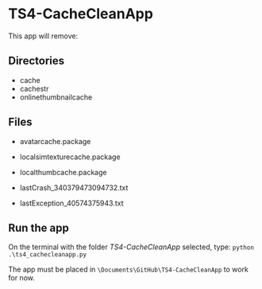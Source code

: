 # TS4-CacheCleanApp

This app will remove:

## Directories

- cache
- cachestr
- onlinethumbnailcache


## Files

- avatarcache.package
- localsimtexturecache.package
- localthumbcache.package

- lastCrash_340379473094732.txt
- lastException_40574375943.txt


## Run the app

On the terminal with the folder *TS4-CacheCleanApp* selected, type: `python .\ts4_cachecleanapp.py`

The app must be placed in `\Documents\GitHub\TS4-CacheCleanApp` to work for now.
